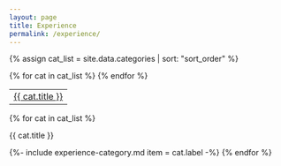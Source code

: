 ```yaml
---
layout: page
title: Experience
permalink: /experience/
---
```

{% assign cat_list = site.data.categories | sort: "sort_order" %}
<div class="category-nav-bar">
  <table><tr>
  {% for cat in cat_list %}
    <td><a href="#{{ cat.label }}">{{ cat.title }}</a></td>
  {% endfor %}
  </tr></table>
</div>
{% for cat in cat_list %}
  <a name="{{ cat.label }}">
  <div class="category-side-flag"><p>{{ cat.title }}</p></div>
  {%- include experience-category.md item = cat.label -%}
{% endfor %}
